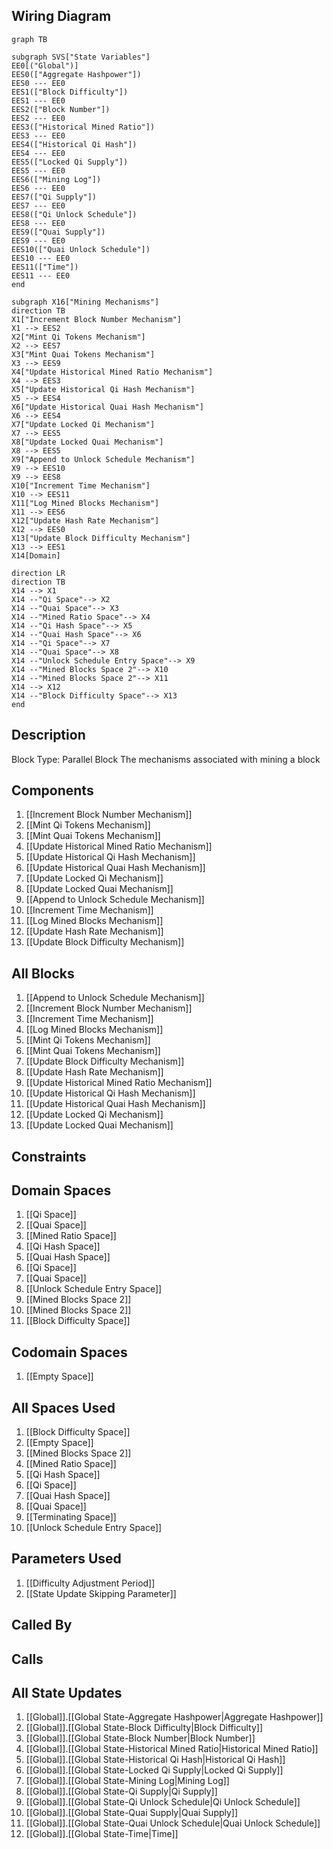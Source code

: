 ## Wiring Diagram

```mermaid
graph TB

subgraph SVS["State Variables"]
EE0[("Global")]
EES0(["Aggregate Hashpower"])
EES0 --- EE0
EES1(["Block Difficulty"])
EES1 --- EE0
EES2(["Block Number"])
EES2 --- EE0
EES3(["Historical Mined Ratio"])
EES3 --- EE0
EES4(["Historical Qi Hash"])
EES4 --- EE0
EES5(["Locked Qi Supply"])
EES5 --- EE0
EES6(["Mining Log"])
EES6 --- EE0
EES7(["Qi Supply"])
EES7 --- EE0
EES8(["Qi Unlock Schedule"])
EES8 --- EE0
EES9(["Quai Supply"])
EES9 --- EE0
EES10(["Quai Unlock Schedule"])
EES10 --- EE0
EES11(["Time"])
EES11 --- EE0
end

subgraph X16["Mining Mechanisms"]
direction TB
X1["Increment Block Number Mechanism"]
X1 --> EES2
X2["Mint Qi Tokens Mechanism"]
X2 --> EES7
X3["Mint Quai Tokens Mechanism"]
X3 --> EES9
X4["Update Historical Mined Ratio Mechanism"]
X4 --> EES3
X5["Update Historical Qi Hash Mechanism"]
X5 --> EES4
X6["Update Historical Quai Hash Mechanism"]
X6 --> EES4
X7["Update Locked Qi Mechanism"]
X7 --> EES5
X8["Update Locked Quai Mechanism"]
X8 --> EES5
X9["Append to Unlock Schedule Mechanism"]
X9 --> EES10
X9 --> EES8
X10["Increment Time Mechanism"]
X10 --> EES11
X11["Log Mined Blocks Mechanism"]
X11 --> EES6
X12["Update Hash Rate Mechanism"]
X12 --> EES0
X13["Update Block Difficulty Mechanism"]
X13 --> EES1
X14[Domain]

direction LR
direction TB
X14 --> X1
X14 --"Qi Space"--> X2
X14 --"Quai Space"--> X3
X14 --"Mined Ratio Space"--> X4
X14 --"Qi Hash Space"--> X5
X14 --"Quai Hash Space"--> X6
X14 --"Qi Space"--> X7
X14 --"Quai Space"--> X8
X14 --"Unlock Schedule Entry Space"--> X9
X14 --"Mined Blocks Space 2"--> X10
X14 --"Mined Blocks Space 2"--> X11
X14 --> X12
X14 --"Block Difficulty Space"--> X13
end
```

## Description

Block Type: Parallel Block
The mechanisms associated with mining a block
## Components
1. [[Increment Block Number Mechanism]]
2. [[Mint Qi Tokens Mechanism]]
3. [[Mint Quai Tokens Mechanism]]
4. [[Update Historical Mined Ratio Mechanism]]
5. [[Update Historical Qi Hash Mechanism]]
6. [[Update Historical Quai Hash Mechanism]]
7. [[Update Locked Qi Mechanism]]
8. [[Update Locked Quai Mechanism]]
9. [[Append to Unlock Schedule Mechanism]]
10. [[Increment Time Mechanism]]
11. [[Log Mined Blocks Mechanism]]
12. [[Update Hash Rate Mechanism]]
13. [[Update Block Difficulty Mechanism]]

## All Blocks
1. [[Append to Unlock Schedule Mechanism]]
2. [[Increment Block Number Mechanism]]
3. [[Increment Time Mechanism]]
4. [[Log Mined Blocks Mechanism]]
5. [[Mint Qi Tokens Mechanism]]
6. [[Mint Quai Tokens Mechanism]]
7. [[Update Block Difficulty Mechanism]]
8. [[Update Hash Rate Mechanism]]
9. [[Update Historical Mined Ratio Mechanism]]
10. [[Update Historical Qi Hash Mechanism]]
11. [[Update Historical Quai Hash Mechanism]]
12. [[Update Locked Qi Mechanism]]
13. [[Update Locked Quai Mechanism]]

## Constraints

## Domain Spaces
1. [[Qi Space]]
2. [[Quai Space]]
3. [[Mined Ratio Space]]
4. [[Qi Hash Space]]
5. [[Quai Hash Space]]
6. [[Qi Space]]
7. [[Quai Space]]
8. [[Unlock Schedule Entry Space]]
9. [[Mined Blocks Space 2]]
10. [[Mined Blocks Space 2]]
11. [[Block Difficulty Space]]

## Codomain Spaces
1. [[Empty Space]]

## All Spaces Used
1. [[Block Difficulty Space]]
2. [[Empty Space]]
3. [[Mined Blocks Space 2]]
4. [[Mined Ratio Space]]
5. [[Qi Hash Space]]
6. [[Qi Space]]
7. [[Quai Hash Space]]
8. [[Quai Space]]
9. [[Terminating Space]]
10. [[Unlock Schedule Entry Space]]

## Parameters Used
1. [[Difficulty Adjustment Period]]
2. [[State Update Skipping Parameter]]

## Called By

## Calls

## All State Updates
1. [[Global]].[[Global State-Aggregate Hashpower|Aggregate Hashpower]]
2. [[Global]].[[Global State-Block Difficulty|Block Difficulty]]
3. [[Global]].[[Global State-Block Number|Block Number]]
4. [[Global]].[[Global State-Historical Mined Ratio|Historical Mined Ratio]]
5. [[Global]].[[Global State-Historical Qi Hash|Historical Qi Hash]]
6. [[Global]].[[Global State-Locked Qi Supply|Locked Qi Supply]]
7. [[Global]].[[Global State-Mining Log|Mining Log]]
8. [[Global]].[[Global State-Qi Supply|Qi Supply]]
9. [[Global]].[[Global State-Qi Unlock Schedule|Qi Unlock Schedule]]
10. [[Global]].[[Global State-Quai Supply|Quai Supply]]
11. [[Global]].[[Global State-Quai Unlock Schedule|Quai Unlock Schedule]]
12. [[Global]].[[Global State-Time|Time]]

